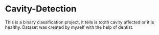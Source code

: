 # Cavity-Detection
This is a binary classification project, it tells is tooth cavity affected or it is healthy. Dataset was created by myself with the help of dentist.
